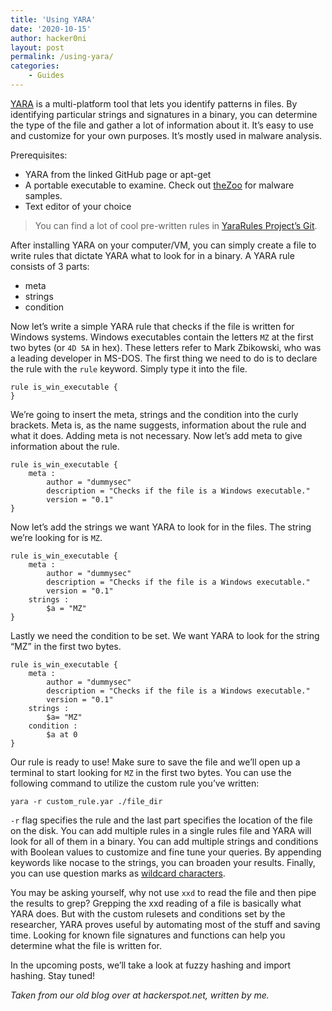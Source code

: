 ```yaml
---
title: 'Using YARA'
date: '2020-10-15'
author: hacker0ni
layout: post
permalink: /using-yara/
categories:
    - Guides
---
```


[YARA](https://github.com/VirusTotal/yara) is a multi-platform tool that lets you identify patterns in files. By identifying particular strings and signatures in a binary, you can determine the type of the file and gather a lot of information about it. It’s easy to use and customize for your own purposes. It’s mostly used in malware analysis.

Prerequisites:

- YARA from the linked GitHub page or apt-get
- A portable executable to examine. Check out [theZoo](https://github.com/ytisf/theZoo) for malware samples.
- Text editor of your choice

> You can find a lot of cool pre-written rules in [YaraRules Project’s Git](https://github.com/Yara-Rules/rules).

After installing YARA on your computer/VM, you can simply create a file to write rules that dictate YARA what to look for in a binary. A YARA rule consists of 3 parts:

- meta
- strings
- condition

Now let’s write a simple YARA rule that checks if the file is written for Windows systems. Windows executables contain the letters `MZ` at the first two bytes (or `4D 5A` in hex). These letters refer to Mark Zbikowski, who was a leading developer in MS-DOS. The first thing we need to do is to declare the rule with the `rule` keyword. Simply type it into the file.

```
rule is_win_executable {
}
```

We’re going to insert the meta, strings and the condition into the curly brackets. Meta is, as the name suggests, information about the rule and what it does. Adding meta is not necessary. Now let’s add meta to give information about the rule.

```
rule is_win_executable {
    meta :
        author = "dummysec"
        description = "Checks if the file is a Windows executable."
        version = "0.1"
}
```

Now let’s add the strings we want YARA to look for in the files. The string we’re looking for is `MZ`.

```
rule is_win_executable {
    meta :
        author = "dummysec"
        description = "Checks if the file is a Windows executable."
        version = "0.1"
    strings :
        $a = "MZ"
}
```

Lastly we need the condition to be set. We want YARA to look for the string “MZ” in the first two bytes.

```
rule is_win_executable {
    meta :
        author = "dummysec"
        description = "Checks if the file is a Windows executable."
        version = "0.1"
    strings :
        $a= "MZ"
    condition :
        $a at 0
}
```

Our rule is ready to use! Make sure to save the file and we’ll open up a terminal to start looking for `MZ` in the first two bytes. You can use the following command to utilize the custom rule you’ve written:

```
yara -r custom_rule.yar ./file_dir
```

`-r` flag specifies the rule and the last part specifies the location of the file on the disk. You can add multiple rules in a single rules file and YARA will look for all of them in a binary. You can add multiple strings and conditions with Boolean values to customize and fine tune your queries. By appending keywords like nocase to the strings, you can broaden your results. Finally, you can use question marks as [wildcard characters](https://en.wikipedia.org/wiki/Wildcard_character).

You may be asking yourself, why not use `xxd` to read the file and then pipe the results to grep? Grepping the xxd reading of a file is basically what YARA does. But with the custom rulesets and conditions set by the researcher, YARA proves useful by automating most of the stuff and saving time. Looking for known file signatures and functions can help you determine what the file is written for.

In the upcoming posts, we’ll take a look at fuzzy hashing and import hashing. Stay tuned!

*Taken from our old blog over at hackerspot.net, written by me.*